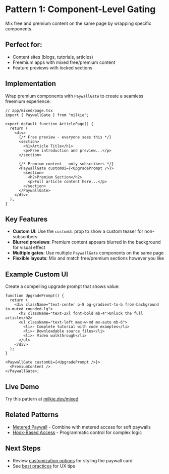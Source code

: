 # Pattern 1: Component-Level Gating

Mix free and premium content on the same page by wrapping specific components.

## Perfect for:

- Content sites (blogs, tutorials, articles)
- Freemium apps with mixed free/premium content
- Feature previews with locked sections

## Implementation

Wrap premium components with `PaywallGate` to create a seamless freemium experience:

```tsx
// app/mixed/page.tsx
import { PaywallGate } from "milkie";

export default function ArticlePage() {
  return (
    <div>
      {/* Free preview - everyone sees this */}
      <section>
        <h1>Article Title</h1>
        <p>Free introduction and preview...</p>
      </section>

      {/* Premium content - only subscribers */}
      <PaywallGate customUi={<UpgradePrompt />}>
        <section>
          <h2>Premium Section</h2>
          <p>Full article content here...</p>
        </section>
      </PaywallGate>
    </div>
  );
}
```

## Key Features

- **Custom UI**: Use the `customUi` prop to show a custom teaser for non-subscribers
- **Blurred previews**: Premium content appears blurred in the background for visual effect
- **Multiple gates**: Use multiple `PaywallGate` components on the same page
- **Flexible layouts**: Mix and match free/premium sections however you like

## Example Custom UI

Create a compelling upgrade prompt that shows value:

```tsx
function UpgradePrompt() {
  return (
    <div className="text-center p-8 bg-gradient-to-b from-background to-muted rounded-lg">
      <h2 className="text-2xl font-bold mb-4">Unlock the full article</h2>
      <ul className="text-left max-w-md mx-auto mb-6">
        <li>✓ Complete tutorial with code examples</li>
        <li>✓ Downloadable source files</li>
        <li>✓ Video walkthrough</li>
      </ul>
    </div>
  );
}

<PaywallGate customUi={<UpgradePrompt />}>
  <PremiumContent />
</PaywallGate>;
```

## Live Demo

Try this pattern at [milkie.dev/mixed](https://milkie.dev/mixed)

## Related Patterns

- [Metered Paywall](metered-paywall.md) - Combine with metered access for soft paywalls
- [Hook-Based Access](hook-based-access.md) - Programmatic control for complex logic

## Next Steps

- Review [customization options](../reference/customization.md) for styling the paywall card
- See [best practices](../reference/best-practices.md) for UX tips
